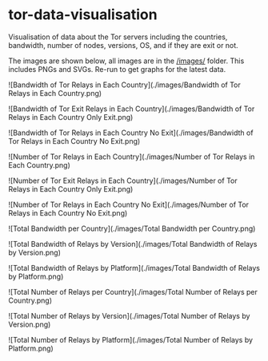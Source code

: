 # tor-data-visualisation
 Visualisation of data about the Tor servers including the countries, bandwidth, number of nodes, versions, OS, and if they are exit or not.

The images are shown below, all images are in the [/images/](./images/) folder. This includes PNGs and SVGs. Re-run to get graphs for the latest data.

![Bandwidth of Tor Relays in Each Country](./images/Bandwidth of Tor Relays in Each Country.png)

![Bandwidth of Tor Exit Relays in Each Country](./images/Bandwidth of Tor Relays in Each Country Only Exit.png)

![Bandwidth of Tor Relays in Each Country No Exit](./images/Bandwidth of Tor Relays in Each Country No Exit.png)

![Number of Tor Relays in Each Country](./images/Number of Tor Relays in Each Country.png)

![Number of Tor Exit Relays in Each Country](./images/Number of Tor Relays in Each Country Only Exit.png)

![Number of Tor Relays in Each Country No Exit](./images/Number of Tor Relays in Each Country No Exit.png)

![Total Bandwidth per Country](./images/Total Bandwidth per Country.png)

![Total Bandwidth of Relays by Version](./images/Total Bandwidth of Relays by Version.png)

![Total Bandwidth of Relays by Platform](./images/Total Bandwidth of Relays by Platform.png)

![Total Number of Relays per Country](./images/Total Number of Relays per Country.png)

![Total Number of Relays by Version](./images/Total Number of Relays by Version.png)

![Total Number of Relays by Platform](./images/Total Number of Relays by Platform.png)
